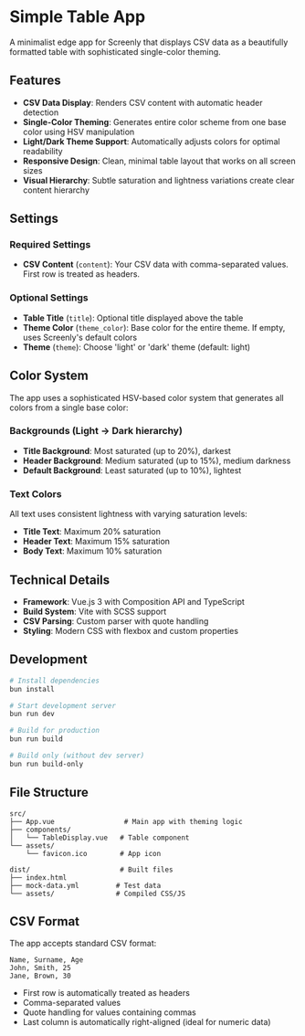 # Simple Table App

A minimalist edge app for Screenly that displays CSV data as a beautifully formatted table with sophisticated single-color theming.

## Features

- **CSV Data Display**: Renders CSV content with automatic header detection
- **Single-Color Theming**: Generates entire color scheme from one base color using HSV manipulation
- **Light/Dark Theme Support**: Automatically adjusts colors for optimal readability
- **Responsive Design**: Clean, minimal table layout that works on all screen sizes
- **Visual Hierarchy**: Subtle saturation and lightness variations create clear content hierarchy

## Settings

### Required Settings

- **CSV Content** (`content`): Your CSV data with comma-separated values. First row is treated as headers.

### Optional Settings

- **Table Title** (`title`): Optional title displayed above the table
- **Theme Color** (`theme_color`): Base color for the entire theme. If empty, uses Screenly's default colors
- **Theme** (`theme`): Choose 'light' or 'dark' theme (default: light)

## Color System

The app uses a sophisticated HSV-based color system that generates all colors from a single base color:

### Backgrounds (Light → Dark hierarchy)

- **Title Background**: Most saturated (up to 20%), darkest
- **Header Background**: Medium saturated (up to 15%), medium darkness
- **Default Background**: Least saturated (up to 10%), lightest

### Text Colors

All text uses consistent lightness with varying saturation levels:

- **Title Text**: Maximum 20% saturation
- **Header Text**: Maximum 15% saturation
- **Body Text**: Maximum 10% saturation

## Technical Details

- **Framework**: Vue.js 3 with Composition API and TypeScript
- **Build System**: Vite with SCSS support
- **CSV Parsing**: Custom parser with quote handling
- **Styling**: Modern CSS with flexbox and custom properties

## Development

```bash
# Install dependencies
bun install

# Start development server
bun run dev

# Build for production
bun run build

# Build only (without dev server)
bun run build-only
```

## File Structure

```
src/
├── App.vue                 # Main app with theming logic
├── components/
│   └── TableDisplay.vue   # Table component
└── assets/
    └── favicon.ico        # App icon

dist/                      # Built files
├── index.html
├── mock-data.yml         # Test data
└── assets/               # Compiled CSS/JS
```

## CSV Format

The app accepts standard CSV format:

```csv
Name, Surname, Age
John, Smith, 25
Jane, Brown, 30
```

- First row is automatically treated as headers
- Comma-separated values
- Quote handling for values containing commas
- Last column is automatically right-aligned (ideal for numeric data)
